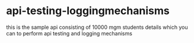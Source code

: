 # api-testing-loggingmechanisms
this is the sample api consisting of 10000 mgm students details which you can to perform api testing and logging mechanisms
